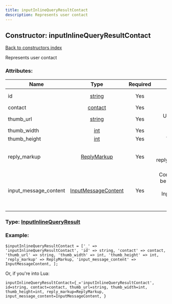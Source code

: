 ```yaml
---
title: inputInlineQueryResultContact
description: Represents user contact
---
```

## Constructor: inputInlineQueryResultContact  
[Back to constructors index](index.md)



Represents user contact

### Attributes:

| Name     |    Type       | Required | Description |
|----------|:-------------:|:--------:|------------:|
|id|[string](../types/string.md) | Yes|Unique identifier of this result|
|contact|[contact](../types/contact.md) | Yes|User contact|
|thumb\_url|[string](../types/string.md) | Yes|Url of the result thumb, if exists|
|thumb\_width|[int](../types/int.md) | Yes|Thumb width, if known|
|thumb\_height|[int](../types/int.md) | Yes|Thumb height, if known|
|reply\_markup|[ReplyMarkup](../types/ReplyMarkup.md) | Yes|Message reply markup, should be of type replyMarkupInlineKeyboard or null|
|input\_message\_content|[InputMessageContent](../types/InputMessageContent.md) | Yes|Content of the message to be sent, should be of type inputMessageText or InputMessageLocation or InputMessageVenue or InputMessageContact|



### Type: [InputInlineQueryResult](../types/InputInlineQueryResult.md)


### Example:

```
$inputInlineQueryResultContact = ['_' => 'inputInlineQueryResultContact', 'id' => string, 'contact' => contact, 'thumb_url' => string, 'thumb_width' => int, 'thumb_height' => int, 'reply_markup' => ReplyMarkup, 'input_message_content' => InputMessageContent, ];
```  

Or, if you're into Lua:  


```
inputInlineQueryResultContact={_='inputInlineQueryResultContact', id=string, contact=contact, thumb_url=string, thumb_width=int, thumb_height=int, reply_markup=ReplyMarkup, input_message_content=InputMessageContent, }

```


